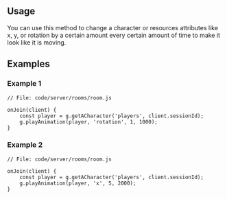 ## Usage

You can use this method to change a character or resources attributes like x, y, or rotation by a certain amount every certain amount of time to make it look like it is moving.

## Examples

### Example 1

```
// File: code/server/rooms/room.js
​
onJoin(client) {
	const player = g.getACharacter('players', client.sessionId);
	g.playAnimation(player, 'rotation', 1, 1000);
}
```

### Example 2

```
// File: code/server/rooms/room.js
​
onJoin(client) {
	const player = g.getACharacter('players', client.sessionId);
	g.playAnimation(player, 'x', 5, 2000);
}
```
